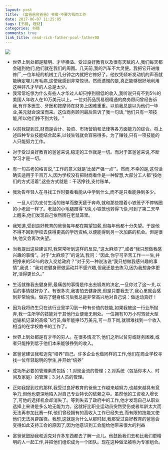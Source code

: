 ```yaml
---
layout: post
title: 《富爸爸穷爸爸》书摘-不要为钱而工作　
date: 2017-06-07 11:25:05
tags: [书摘, 理财]
categories: 书摘
comments: true
link_title: read-rich-father-pool-father08
---
```

![](http://onxkn9cbz.bkt.clouddn.com/09.jpg)

- 世界上到处都是精明、才华横溢、受过良好教育以及很有天赋的人,我们每天都会碰到他们,他们就在我们的周围。几天前,我的汽车不大灵便。我把它开进维修厂,一位年轻的机械工几分钟之内就把它修好了。他仅凭倾听发动机的声音就能确定哪儿有毛病,这使我感到非常惊讶。然而遗憾的是,真正能够很好地利用这种非凡才华的人总是太少。
　　
- 我常常吃惊为什么有些人才华过人却只挣到很低的收入,我听说只有不到5％的美国人年收人在10万美元以上。一位对药品贸易很精通的商务顾问曾经告诉我,有许多医生、牙医和按摩师在财务上困难重重。以前我总是以为他们一毕业,美元就会滚滚而来。这位商务顾问最后告诉了我一句话,“他们只有一项技能,所以他们挣不到大钱。"

<!--more-->

- 以前我提到过,财商是会计、投资、市场营销和法律等各方面能力的综合。将上述四种专业技能结合起来,以钱生钱就会容易得多。为了赚钱,只有一项技能的人只能努力工作。

- 对于受过良好教育的爸爸来说,稳定的工作就是一切。而对于富爸爸来说,不断学习才是一切。

- 有一句古老的格言说,“工作的意义就是‘比破产强一点’”。然而,不幸的是,这句话确实适用于千百万人,因为学校没有把财商看作是一种智慧,大部分工人都“按他们的方式活着”,这些方式就是：干活挣钱,支付账单。

- 我劝告年轻人在寻找工作时要看看能从中学到什么,而不是只看能挣到多少。

- 　一旦人们为支付生活的账单而整天疲于奔命,就和那些蹬着小铁笼子不停转圈的小老鼠一样了。老鼠的小毛腿蹬得飞快,小铁笼也转得飞快,可到了第二天早上醒来,他们发现自己依然困在老鼠笼里。

- 我知道,受到良好教育的爸爸每年都在期望加薪,但每年他都十分失望。于是他不得不回到学校去获得更高的学历资格,以便能得到另一次加薪的机会。但是很快,他又会再次失望。

- 当我提出这些建议时,我常常听到这样的反应,“这太麻烦了”,或者“我只想做我感兴趣的事情”。对于“太麻烦了”的说法,我问：“因此,你宁可辛苦工作一一生,并把挣来的50％的收入交给政府？”对于另一种说法说“我只想做我感兴趣的事情”,我说：“我对进健身房做运动并不感兴趣,但我还是去练习,因为我想身体更好,活得更长久。”

- 生活就像我去健身房,最痛苦的事情是作出去锻炼的决定,一旦你过了这～关,以后的事情就好办了。有很多次,我害怕去健身房,但是只要我去了,我心里就会感到非常愉快。做完了健身练习后我总是非常高兴地对自己说：做运动真好！

- 因为我将终生只在该行业里学习到一种有价值的技能,如果我被这一行业所抛弃,我一生所学的技能对于其他行业便毫无用处。一位拥有10万小时驾驶大型运输机记录的高级飞行员,每年能挣15万美元,可一旦下岗,就很难找到一个收入相当的在学校教书的工作了。

- 世界上到处都是有才华的穷人。在很多情况下,他们之所以贫穷或财务困难,或者只能挣到低于他们本来能够挣到的收入。

- 富爸爸建议我和迈克“培养”自己。许多企业也做同样的工作,他们在商业学校寻找一位年轻聪明的学生,并开始“培养”

- 成功所必要的管理素质包括：1.对现金流的管理；2.对系统（包括你本人、时间及家庭）的管理；3.对人员的管理。

- 正如我提到过的那样,我受过良好教育的爸爸工作越来越努力,也越来越具有竞争力,但他也更深地陷入对自己专业特长的依赖之中。虽然他的工资收入增长了,可他的选择机会却消失了。等到失去了政府中的工作,他才发现自己从职业选择上来讲是多么地无能为力。这就好比职业运动员突然受伤或者年龄太大而无法再参加比赛一样,他们曾经拥有的高收入工作已经失去,而有限的技能又使他们无法另辟蹊径。我想,这就是为什么从那时起,我那受过良好教育的爸爸会变得如此支持工会的原因了,因为他意识到工会能给他带来很大的利益

- 富爸爸鼓励我和迈克对许多东西都去了解一点儿。他鼓励我们去和比我们更精明的人一起工作,并把他们组织成为一个团队。现在这种做法被称为专家组合。
